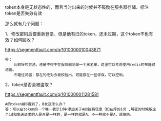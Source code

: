 token本身是无状态性的，而且当时出来的时候并不鼓励在服务器存储、标注token是否失效有效





那么就有几个问题：



1、修改密码后要重新登录，但是他有旧的token，还未过期，这个token不也有效？如何回收？

https://segmentfault.com/q/1010000010043871

```
答：
	比较好的方法，还是不得不在服务器记录一个黑名单，这里可以考虑使用redis的布隆过滤器。
	布隆过滤器：存在的绝对会被校验出，可能存在一些谬误，可以控制。
```



2、token是否会被盗取？

https://segmentfault.com/q/1010000011281581

```
A的token被B看到了，B发送怎么办？
答：可以在token的一个唯一表示id中添加关于A的独特信息（如在库的id）,解密的时候取这个id和发送请求的人是否是一样的，是一样的就是A，不一样就不是A，就拒绝。
```





